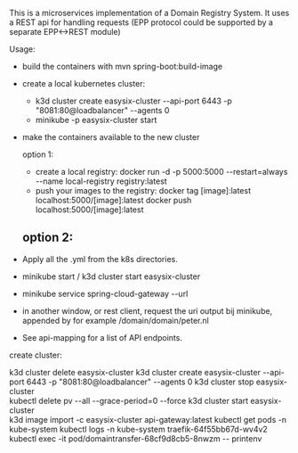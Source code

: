 This is a microservices implementation of a Domain Registry System.
It uses a REST api for handling requests (EPP protocol could be supported by a separate EPP<->REST module) 

Usage:
- build the containers with mvn spring-boot:build-image
- create a local kubernetes cluster:
   * k3d cluster create easysix-cluster --api-port 6443 -p "8081:80@loadbalancer" --agents 0
   * minikube -p easysix-cluster start
- make the containers available to the new cluster

  option 1:
  - create a local registry: docker run -d -p 5000:5000 --restart=always --name local-registry registry:latest
  - push your images to the registry: 
  docker tag [image]:latest localhost:5000/[image]:latest
  docker push localhost:5000/[image]:latest

  option 2:
  - 

- Apply all the .yml from the k8s directories.

- minikube start / k3d cluster start easysix-cluster
- minikube service spring-cloud-gateway --url

- in another window, or rest client, request the uri output bij minikube, appended by for example /domain/domain/peter.nl
- See api-mapping for a list of API endpoints.


create cluster:

k3d cluster delete easysix-cluster
k3d cluster create easysix-cluster --api-port 6443 -p "8081:80@loadbalancer" --agents 0
k3d cluster stop easysix-cluster   
kubectl delete pv --all --grace-period=0 --force
k3d cluster start easysix-cluster   
k3d image import -c easysix-cluster api-gateway:latest
kubectl get pods -n kube-system
kubectl logs -n kube-system traefik-64f55bb67d-wv4v2
kubectl exec -it pod/domaintransfer-68cf9d8cb5-8nwzm -- printenv
